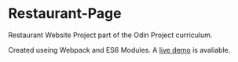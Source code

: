 # Restaurant-Page

Restaurant Website Project part of the Odin Project curriculum.

Created useing Webpack and ES6 Modules. A [live demo](https://jerrytnutt.github.io/Restaurant-Page/) is avaliable.


